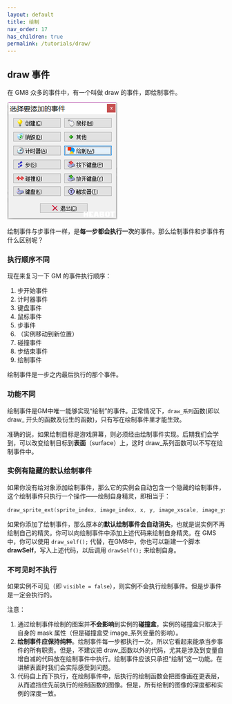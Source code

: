 ```yaml
---
layout: default
title: 绘制
nav_order: 17
has_children: true
permalink: /tutorials/draw/
---
```


## draw 事件

在 GM8 众多的事件中，有一个叫做 draw 的事件，即绘制事件。

![Draw Event](/assets/images/draw/draw_event.png)

绘制事件与步事件一样，是**每一步都会执行一次**的事件。那么绘制事件和步事件有什么区别呢？

### 执行顺序不同

现在来复习一下 GM 的事件执行顺序：

1. 步开始事件
2. 计时器事件
3. 键盘事件
4. 鼠标事件
5. 步事件
6. （实例移动到新位置）
7. 碰撞事件
8. 步结束事件
9. 绘制事件

绘制事件是一步之内最后执行的那个事件。

### 功能不同

绘制事件是GM中唯一能够实现“绘制”的事件。正常情况下，`draw_系列`函数(即以 draw_ 开头的函数及衍生的函数)，只有写在绘制事件里才能生效。

准确的说，如果绘制目标是游戏屏幕，则必须经由绘制事件实现。后期我们会学到，可以改变绘制目标到**表面**（surface）上，这时 draw_系列函数可以不写在绘制事件中。

### 实例有隐藏的默认绘制事件

如果你没有给对象添加绘制事件，那么它的实例会自动包含一个隐藏的绘制事件，这个绘制事件只执行一个操作——绘制自身精灵，即相当于：

```c
draw_sprite_ext(sprite_index, image_index, x, y, image_xscale, image_yscale, image_angle, image_blend, image_alpha);
```

如果你添加了绘制事件，那么原本的**默认绘制事件会自动消失**，也就是说实例不再绘制自己的精灵。你可以向绘制事件中添加上述代码来绘制自身精灵。在 GMS 中，你可以使用 `draw_self();` 代替，在GM8中，你也可以新建一个脚本 **drawSelf**，写入上述代码，以后调用 `drawSelf();` 来绘制自身。

### 不可见时不执行

如果实例不可见（即 `visible = false`），则实例不会执行绘制事件。但是步事件是一定会执行的。

注意：

1. 通过绘制事件绘制的图案并**不会影响**到实例的**碰撞盒**，实例的碰撞盒只取决于自身的 mask 属性（但是碰撞盒受 image_系列变量的影响）。
2. **绘制事件应保持纯粹**。绘制事件每一步都执行一次，所以它看起来能承当步事件的所有职责。但是，不建议把 draw_函数以外的代码，尤其是涉及到变量自增自减的代码放在绘制事件中执行。绘制事件应该只承担“绘制”这一功能。在讲解表面时我们会实际感受到问题。
3. 代码自上而下执行，在绘制事件中，后执行的绘制函数会把图像画在更表层，从而遮挡住先前执行的绘制函数的图像。但是，所有绘制的图像的深度都和实例的深度一致。
